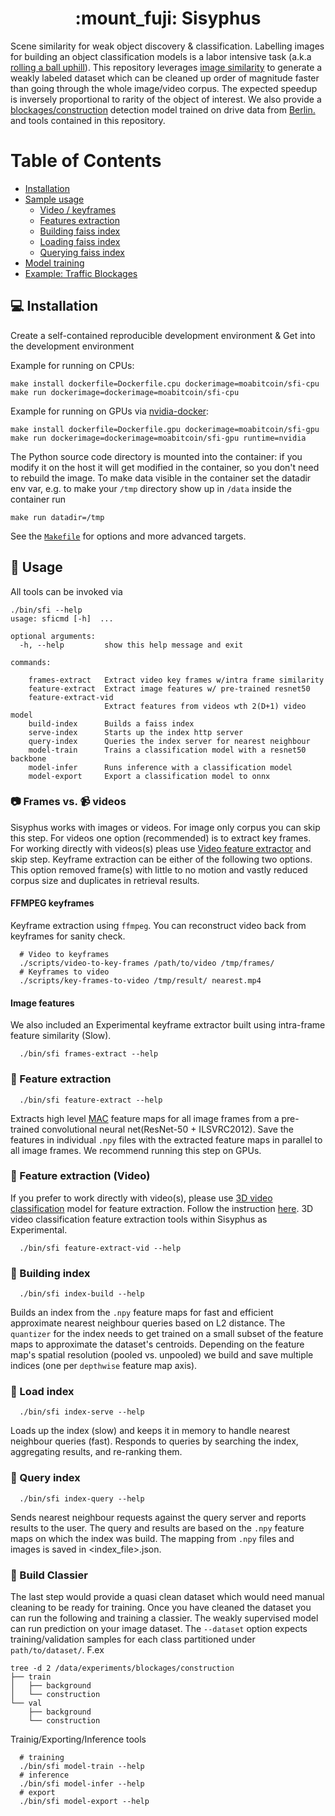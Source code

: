 <h1 align='center'>:mount_fuji: Sisyphus</h1>

Scene similarity for weak object discovery & classification. Labelling images for building an object classification models is a labor intensive task (a.k.a [rolling a ball uphill](https://en.wikipedia.org/wiki/Sisyphus)). This repository leverages [image similarity](https://www.github.com/facebookresearch/faiss) to generate a weakly labeled dataset which can be cleaned up order of magnitude faster than going through the whole image/video corpus. The expected speedup is inversely proportional to rarity of the object of interest. We also provide a [blockages/construction](https://github.com/moabitcoin/sisyphus/releases/tag/v1.0.0) detection model trained on drive data from [Berlin.](https://hoodmaps.com/berlin-neighborhood-map) and tools contained in this repository.

# Table of Contents
* [Installation](#computer-installation)
* [Sample usage](#tada-usage)
  - [Video / keyframes](#camera-frames-vs-video_camera-videos)
  - [Features extraction](#rocket-feature-extraction)
  - [Building faiss index](#european_post_office-building-index)
  - [Loading faiss index](#vhs-load-index)
  - [Querying faiss index](#crystal_ball-query-index)
* [Model training](#train-build-classier)
* [Example: Traffic Blockages](./docs/blockages.md)

## :computer: Installation

Create a self-contained reproducible development environment & Get into the development environment

Example for running on CPUs:
```
make install dockerfile=Dockerfile.cpu dockerimage=moabitcoin/sfi-cpu
make run dockerimage=dockerimage=moabitcoin/sfi-cpu
```


Example for running on GPUs via [nvidia-docker](https://github.com/NVIDIA/nvidia-docker):
```
make install dockerfile=Dockerfile.gpu dockerimage=moabitcoin/sfi-gpu
make run dockerimage=dockerimage=moabitcoin/sfi-gpu runtime=nvidia
```

The Python source code directory is mounted into the container: if you modify it on the host it will get modified in the container, so you don't need to rebuild the image. To make data visible in the container set the datadir env var, e.g. to make your `/tmp` directory show up in `/data` inside the container run
```
make run datadir=/tmp
```
See the [`Makefile`](./Makefile) for options and more advanced targets.

## :tada: Usage

All tools can be invoked via
```
./bin/sfi --help
usage: sficmd [-h]  ...

optional arguments:
  -h, --help         show this help message and exit

commands:

    frames-extract   Extract video key frames w/intra frame similarity
    feature-extract  Extract image features w/ pre-trained resnet50
    feature-extract-vid
                     Extract features from videos wth 2(D+1) video model
    build-index      Builds a faiss index
    serve-index      Starts up the index http server
    query-index      Queries the index server for nearest neighbour
    model-train      Trains a classification model with a resnet50 backbone
    model-infer      Runs inference with a classification model
    model-export     Export a classification model to onnx
```

### :camera: Frames vs. :video_camera: videos

Sisyphus works with images or videos. For image only corpus you can skip this step. For videos one option (recommended) is to extract key frames. For working directly with videos(s) pleas use [Video feature extractor](#telescope-feature-extraction-video) and skip step. Keyframe extraction can be either of the following two options. This option removed frame(s) with little to no motion and vastly reduced corpus size and duplicates in retrieval results.

#### FFMPEG keyframes
Keyframe extraction using `ffmpeg`. You can reconstruct video back from keyframes for sanity check.
```
  # Video to keyframes
  ./scripts/video-to-key-frames /path/to/video /tmp/frames/
  # Keyframes to video
  ./scripts/key-frames-to-video /tmp/result/ nearest.mp4
```

#### Image features
We also included an Experimental keyframe extractor built using intra-frame feature similarity (Slow).
```
  ./bin/sfi frames-extract --help
```

### :rocket: Feature extraction

```
  ./bin/sfi feature-extract --help
```
Extracts high level [MAC](https://arxiv.org/pdf/1511.05879.pdf) feature maps for all image frames from a pre-trained convolutional neural net(ResNet-50 + ILSVRC2012). Save the features in individual `.npy` files with the extracted feature maps in parallel to all image frames. We recommend running this step on GPUs.

### :telescope: Feature extraction (Video)
If you prefer to work directly with video(s), please use [3D video classification](https://github.com/moabitcoin/ig65m-pytorch) model for feature extraction. Follow the instruction [here](https://github.com/moabitcoin/ig65m-pytorch#tools). 3D video classification feature extraction tools within Sisyphus as Experimental.

```
  ./bin/sfi feature-extract-vid --help
```

### :european_post_office: Building index
```
  ./bin/sfi index-build --help
```
Builds an index from the `.npy` feature maps for fast and efficient approximate nearest neighbour queries based on L2 distance. The `quantizer` for the index needs to get trained on a small subset of the feature maps to approximate the dataset's centroids. Depending on the feature map's spatial resolution (pooled vs. unpooled) we build and save multiple indices (one per `depthwise` feature map axis).

### :vhs: Load index
```
  ./bin/sfi index-serve --help
```
Loads up the index (slow) and keeps it in memory to handle nearest neighbour queries (fast).
Responds to queries by searching the index, aggregating results, and re-ranking them.

### :crystal_ball: Query index
```
  ./bin/sfi index-query --help
```
Sends nearest neighbour requests against the query server and reports results to the user.
The query and results are based on the `.npy` feature maps on which the index was build. The mapping from `.npy` files and images is saved in <index_file>.json.

### :train: Build Classier
The last step would provide a quasi clean dataset which would need manual cleaning to be ready for training. Once you have cleaned the dataset you can run the following and training a classier. The weakly supervised model can run prediction on your image dataset. The `--dataset` option expects training/validation samples for each class partitioned under `path/to/dataset/`. F.ex

```
tree -d 2 /data/experiments/blockages/construction
├── train
│   ├── background
│   └── construction
└── val
    ├── background
    └── construction
```
Trainig/Exporting/Inference tools
```
  # training
  ./bin/sfi model-train --help
  # inference
  ./bin/sfi model-infer --help
  # export
  ./bin/sfi model-export --help
```
